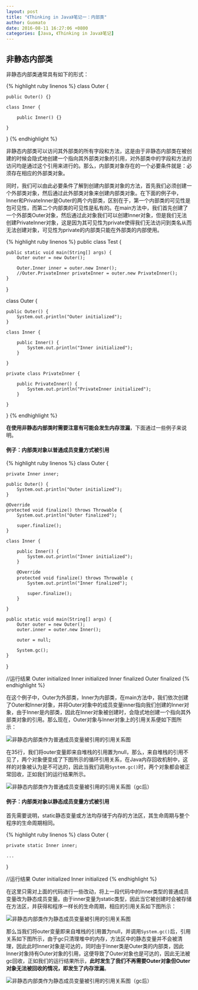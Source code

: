 ```yaml
---
layout: post
title: "《Thinking in Java》笔记一：内部类"
author: Guomato
date: 2016-08-11 16:27:06 +0800
categories: [Java, 《Thinking in Java》笔记]
---
```


## __非静态内部类__

非静态内部类通常具有如下的形式：

{% highlight ruby linenos %}
class Outer {
	
    public Outer() {}

    class Inner {
		
        public Inner() {}

    }

}
{% endhighlight %}

非静态内部类可以访问其外部类的所有字段和方法，这是由于非静态内部类在被创建的时候会隐式地创建一个指向其外部类对象的引用，对外部类中的字段和方法的访问均是通过这个引用来进行的。那么，内部类对象存在的一个必要条件就是：必须存在相应的外部类对象。

同时，我们可以由此必要条件了解到创建内部类对象的方法，首先我们必须创建一个外部类对象，然后通过此外部类对象来创建内部类对象。在下面的例子中，Inner和PrivateInner是Outer的两个内部类，区别在于，第一个内部类的可见性是包可见性，而第二个内部类的可见性是私有的。在main方法中，我们首先创建了一个外部类Outer对象，然后通过此对象我们可以创建Inner对象，但是我们无法创建PrivateInner对象，这是因为其可见性为private使得我们无法访问到类名从而无法创建对象，可见性为private的内部类只能在外部类的内部使用。

{% highlight ruby linenos %}
public class Test {
	
	public static void main(String[] args) {
		Outer outer = new Outer();
		
		Outer.Inner inner = outer.new Inner();
		//Outer.PrivateInner privateInner = outer.new PrivateInner();
	}
	
}

class Outer {
	
	public Outer() {
		System.out.println("Outer initialized");
	}
	
	class Inner {
		
		public Inner() {
			System.out.println("Inner initialized");
		}
		
	}
	
	private class PrivateInner {
		
		public PrivateInner() {
			System.out.println("PrivateInner initialized");
		}
		
	}
	
}
{% endhighlight %}

__在使用非静态内部类时需要注意有可能会发生内存泄漏__，下面通过一些例子来说明。

#### __例子：内部类对象以普通成员变量方式被引用__

{% highlight ruby linenos %}
class Outer {
	
	private Inner inner;
	
	public Outer() {
		System.out.println("Outer initialized");
	}
	
	@Override
	protected void finalize() throws Throwable {
		System.out.println("Outer finalized");
		
		super.finalize();
	}
	
	class Inner {
		
		public Inner() {
			System.out.println("Inner initialized");
		}
		
		@Override
		protected void finalize() throws Throwable ｛
			System.out.println("Inner finalized");
		
			super.finalize();
		}
		
	}
	
	public static void main(String[] args) {
		Outer outer = new Outer();
		outer.inner = outer.new Inner();
		
		outer = null;
		
		System.gc();
	}
	
}

//运行结果
Outer initialized
Inner initialized
Inner finalized
Outer finalized
{% endhighlight %}

在这个例子中，Outer为外部类，Inner为内部类，在main方法中，我们依次创建了Outer和Inner对象，并将Outer对象中的成员变量inner指向我们创建的Inner对象，由于Inner是内部类，因此在Inner对象被创建时，会隐式地创建一个指向其外部类对象的引用。那么现在，Outer对象与Inner对象上的引用关系便如下图所示：

![非静态内部类作为普通成员变量被引用的引用关系图](https://ooo.0o0.ooo/2016/08/11/57ac97f91c6d2.png)

在35行，我们将outer变量即来自堆栈的引用置为null，那么，来自堆栈的引用不见了，两个对象便变成了下图所示的循环引用关系，在Java内存回收机制中，这样的对象被认为是不可达的，因此当我们调用`System.gc()`时，两个对象都会被正常回收，正如我们的运行结果所示。

![非静态内部类作为普通成员变量被引用的引用关系图（gc后）](https://ooo.0o0.ooo/2016/08/11/57ac98003c25e.png)

#### __例子：内部类对象以静态成员变量方式被引用__

首先需要说明，static静态变量或方法均存储于内存的方法区，其生命周期与整个程序的生命周期相同。

{% highlight ruby linenos %}
class Outer {
	
	private static Inner inner;

	...
	
}

//运行结果
Outer initialized
Inner initialized
{% endhighlight %}

在这里只需对上面的代码进行一些改动，将上一段代码中的Inner类型的普通成员变量改为静态成员变量。由于inner变量为static类型，因此当它被创建时会被存储在方法区，并获得和程序一样长的生命周期，相应的引用关系如下图所示：

![非静态内部类作为静态成员变量被引用的引用关系图](https://ooo.0o0.ooo/2016/08/11/57ac9ad60b74a.png)

那么当我们将outer变量即来自堆栈的引用置为null，并调用`System.gc()`后，引用关系如下图所示，由于gc只清理堆中的内存，方法区中的静态变量并不会被清理，因此此时Inner对象是可达的，同时由于Inner类是Outer类的内部类，因此Inner对象持有Outer对象的引用，这便导致了Outer对象也是可达的，因此无法被gc回收，正如我们的运行结果所示，__此时发生了我们不再需要Outer对象但Outer对象无法被回收的情况，即发生了内存泄漏__。

![非静态内部类作为静态成员变量被引用的引用关系图（gc后）](https://ooo.0o0.ooo/2016/08/11/57ac9ad054cdf.png)






























